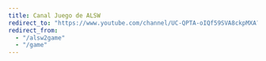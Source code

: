 ```yaml
---
title: Canal Juego de ALSW
redirect_to: "https://www.youtube.com/channel/UC-QPTA-oIQf59SVA8ckpMXA?sub_confirmation=1"
redirect_from:
  - "/alsw2game"
  - "/game"
---
```

